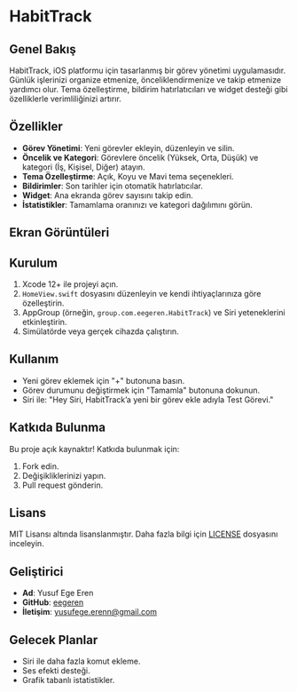 # HabitTrack

## Genel Bakış
HabitTrack, iOS platformu için tasarlanmış bir görev yönetimi uygulamasıdır. Günlük işlerinizi organize etmenize, önceliklendirmenize ve takip etmenize yardımcı olur. Tema özelleştirme, bildirim hatırlatıcıları ve widget desteği gibi özelliklerle verimliliğinizi artırır.

## Özellikler
- **Görev Yönetimi**: Yeni görevler ekleyin, düzenleyin ve silin.
- **Öncelik ve Kategori**: Görevlere öncelik (Yüksek, Orta, Düşük) ve kategori (İş, Kişisel, Diğer) atayın.
- **Tema Özelleştirme**: Açık, Koyu ve Mavi tema seçenekleri.
- **Bildirimler**: Son tarihler için otomatik hatırlatıcılar.
- **Widget**: Ana ekranda görev sayısını takip edin.
- **İstatistikler**: Tamamlama oranınızı ve kategori dağılımını görün.

## Ekran Görüntüleri


## Kurulum
1. Xcode 12+ ile projeyi açın.
2. `HomeView.swift` dosyasını düzenleyin ve kendi ihtiyaçlarınıza göre özelleştirin.
3. AppGroup (örneğin, `group.com.eegeren.HabitTrack`) ve Siri yeteneklerini etkinleştirin.
4. Simülatörde veya gerçek cihazda çalıştırın.

## Kullanım
- Yeni görev eklemek için "+" butonuna basın.
- Görev durumunu değiştirmek için "Tamamla" butonuna dokunun.
- Siri ile: "Hey Siri, HabitTrack’a yeni bir görev ekle adıyla Test Görevi."

## Katkıda Bulunma
Bu proje açık kaynaktır! Katkıda bulunmak için:
1. Fork edin.
2. Değişikliklerinizi yapın.
3. Pull request gönderin.

## Lisans
MIT Lisansı altında lisanslanmıştır. Daha fazla bilgi için [LICENSE](LICENSE) dosyasını inceleyin.

## Geliştirici
- **Ad**: Yusuf Ege Eren
- **GitHub**: [eegeren](https://github.com/eegeren)
- **İletişim**: yusufege.erenn@gmail.com

## Gelecek Planlar
- Siri ile daha fazla komut ekleme.
- Ses efekti desteği.
- Grafik tabanlı istatistikler.
